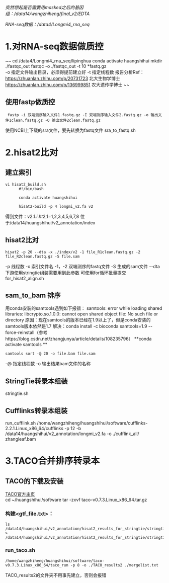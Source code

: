 _突然想起是否需要用masked之后的基因组：/data14/wangzhiheng/final_v2/EDTA_

_RNA-seq数据：/data4/Longmi4_rna_seq_
# 1.对RNA-seq数据做质控
~~
cd /data4/Longmi4_rna_seq/lipinghua
conda activate huangshihui
mkdir ./fastqc_out
fastqc -o ./fastqc_out -t 10 *fastq.gz    
-o 指定文件输出目录，必须得提前建立好
-t 指定线程数
报告分析Ref：
https://zhuanlan.zhihu.com/p/20731723 北大生物学博士
https://zhuanlan.zhihu.com/p/136999851 农大遗传学博士
~~
## 使用fastp做质控
     fastp -i 双端测序输入文件1.fastq.gz -I 双端测序输入文件2.fastq.gz -o 输出文件1clean.fastq.gz -O 输出文件2clean.fastq.gz
使用NCBI上下载的sra文件，要先转换为fastq文件 sra_to_fastq.sh

# 2.hisat2比对
## 建立索引
    vi hisat2_build.sh
          #!/bin/bash
  
          conda activate huangshihui
  
          hisat2-build -p 4 longmi_v2.fa v2

得到文件：v2.1.$i.ht2,$1=1,2,3,4,5,6,7,8 位于/data14/huangshihui/v2_annotation/index
## hisat2比对
    hisat2 -p 20 --dta -x ./index/v2 -1 file_R1clean.fastq.gz -2 file_R2clean.fastq.gz -S file.sam
-p 线程数
-x 索引文件名
-1，-2 双端测序的fastq文件
-S 生成的sam文件
--dta 下游使用stringtie组装需要用到此参数
可使用for循环批量提交 for_hisat2_align.sh
## sam_to_bam 排序
用conda安装的samtools遇到如下报错：
samtools: error while loading shared libraries: libcrypto.so.1.0.0: cannot open shared object file: No such file or directory
原因：现在samtools的版本已经在1.9以上了，但是conda安装的samtools版本依然是1.7
解决：conda install -c bioconda samtools=1.9 --force-reinstall（参考https://blog.csdn.net/zhangjunya/article/details/108235796）
**conda activate samtools **

    samtools sort -@ 20 -o file.bam file.sam
-@ 指定线程数
-o 输出结果bam文件的名称
## StringTie转录本组装
stringtie.sh
## Cufflinks转录本组装
run_cufflink.sh
    /home/wangzhiheng/huangshihui/software/cufflinks-2.2.1.Linux_x86_64/cufflinks -p 12 -b /data14/huangshihui/v2_annotation/longmi_v2.fa -o ./cufflink_all/ zhangleaf.bam
# 3.TACO合并排序转录本
## TACO的下载及安装
[TACO官方主页](http://tacorna.github.io/)  
    cd ~/huangshihui/software
    tar -zxvf taco-v0.7.3.Linux_x86_64.tar.gz
### 构建<gtf_file.txt>：
    ls /data14/huangshihui/v2_annotation/hisat2_results_for_stringtie/stringtie_gtf/*.gtf > /data14/huangshihui/v2_annotation/hisat2_results_for_stringtie/stringtie_gtf/mergelist.txt
### run_taco.sh
    /home/wangzhiheng/huangshihui/software/taco-v0.7.3.Linux_x86_64/taco_run -p 8 -o ./TACO_results2 ./mergelist.txt
TACO_results2的文件夹不用事先建立，否则会报错






